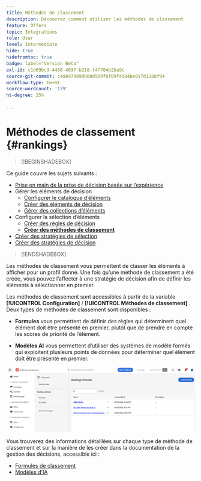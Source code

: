 ```yaml
---
title: Méthodes de classement
description: Découvrez comment utiliser les méthodes de classement
feature: Offers
topic: Integrations
role: User
level: Intermediate
hide: true
hidefromtoc: true
badge: label="Version Beta"
exl-id: c1d69bc9-4486-4037-b218-f4f704b2ba9c
source-git-commit: c4ab97999d000d969f6f09f4d84be017d1288f94
workflow-type: tm+mt
source-wordcount: '179'
ht-degree: 25%

---
```


# Méthodes de classement {#rankings}

>[!BEGINSHADEBOX]

Ce guide couvre les sujets suivants :

* [Prise en main de la prise de décision basée sur l’expérience](gs-experience-decisioning.md)
* Gérer les éléments de décision
   * [Configurer le catalogue d’éléments](catalogs.md)
   * [Créer des éléments de décision](items.md)
   * [Gérer des collections d’éléments](collections.md)
* Configurer la sélection d’éléments
   * [Créer des règles de décision](rules.md)
   * **[Créer des méthodes de classement](ranking.md)**
* [Créer des stratégies de sélection](selection-strategies.md)
* [Créer des stratégies de décision](create-decision.md)

>[!ENDSHADEBOX]

Les méthodes de classement vous permettent de classer les éléments à afficher pour un profil donné. Une fois qu’une méthode de classement a été créée, vous pouvez l’affecter à une stratégie de décision afin de définir les éléments à sélectionner en premier.

Les méthodes de classement sont accessibles à partir de la variable **[!UICONTROL Configuration]** / **[!UICONTROL Méthodes de classement]** . Deux types de méthodes de classement sont disponibles :

* **Formules** vous permettent de définir des règles qui déterminent quel élément doit être présenté en premier, plutôt que de prendre en compte les scores de priorité de l’élément.

* **Modèles AI** vous permettent d’utiliser des systèmes de modèle formés qui exploitent plusieurs points de données pour déterminer quel élément doit être présenté en premier.

![](assets/ranking-create.png)

Vous trouverez des informations détaillées sur chaque type de méthode de classement et sur la manière de les créer dans la documentation de la gestion des décisions, accessible ici :

* [Formules de classement](../offers/ranking/create-ranking-formulas.md)
* [Modèles d’IA](../offers/ranking/ai-models.md)
